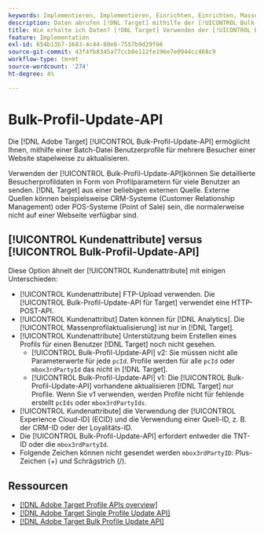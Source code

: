 ```yaml
---
keywords: Implementieren, Implementieren, Einrichten, Einrichten, Massen-Profil-Update-API
description: Daten abrufen [!DNL Target] mithilfe der [!UICONTROL Bulk-Profil-Update-API].
title: Wie erhalte ich Daten? [!DNL Target] Verwenden der [!UICONTROL Bulk-Profil-Update-API]?
feature: Implementation
exl-id: 654b13b7-1683-4c44-80e6-7557b9d29f66
source-git-commit: 43f4fb8345a77ccb0e112fe196e7e0944cc468c9
workflow-type: tm+mt
source-wordcount: '274'
ht-degree: 4%

---
```


# Bulk-Profil-Update-API

Die [!DNL Adobe Target] [!UICONTROL Bulk-Profil-Update-API] ermöglicht Ihnen, mithilfe einer Batch-Datei Benutzerprofile für mehrere Besucher einer Website stapelweise zu aktualisieren.

Verwenden der [!UICONTROL Bulk-Profil-Update-API]können Sie detaillierte Besucherprofildaten in Form von Profilparametern für viele Benutzer an senden. [!DNL Target] aus einer beliebigen externen Quelle. Externe Quellen können beispielsweise CRM-Systeme (Customer Relationship Management) oder POS-Systeme (Point of Sale) sein, die normalerweise nicht auf einer Webseite verfügbar sind.

## [!UICONTROL Kundenattribute] versus [!UICONTROL Bulk-Profil-Update-API]

Diese Option ähnelt der [!UICONTROL Kundenattribute] mit einigen Unterschieden:

* [!UICONTROL Kundenattribute] FTP-Upload verwenden. Die [!UICONTROL Bulk-Profil-Update-API für Target] verwendet eine HTTP-POST-API.
* [!UICONTROL Kundenattribut] Daten können für [!DNL Analytics]. Die [!UICONTROL Massenprofilaktualisierung] ist nur in [!DNL Target].
* [!UICONTROL Kundenattribute] Unterstützung beim Erstellen eines Profils für einen Benutzer [!DNL Target] noch nicht gesehen.
   * [!UICONTROL Bulk-Profil-Update-API] v2: Sie müssen nicht alle Parameterwerte für jede `pcId`. Profile werden für alle `pcId` oder `mbox3rdPartyId` das nicht in [!DNL Target].
   * [!UICONTROL Bulk-Profil-Update-API] v1: Die [!UICONTROL Bulk-Profil-Update-API] vorhandene aktualisieren [!DNL Target] nur Profile. Wenn Sie v1 verwenden, werden Profile nicht für fehlende erstellt `pcIds` oder `mbox3rdPartyIds`.
* [!UICONTROL Kundenattribute] die Verwendung der [!UICONTROL Experience Cloud-ID] (ECID) und die Verwendung einer Quell-ID, z. B. der CRM-ID oder der Loyalitäts-ID.
* Die [!UICONTROL Bulk-Profil-Update-API] erfordert entweder die TNT-ID oder die `mbox3rdPartyId`.
* Folgende Zeichen können nicht gesendet werden `mbox3rdPartyID`: Plus-Zeichen (+) und Schrägstrich (/).

## Ressourcen

* [[!DNL Adobe Target Profile APIs overview]](/help/dev/administer/profile-api/profile-api-overview.md)
* [[!DNL Adobe Target Single Profile Update API]](/help/dev/administer/profile-api/profile-single-api.md)
* [[!DNL Adobe Target Bulk Profile Update API]](/help/dev/administer/profile-api/profile-bulk-api.md)